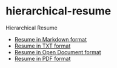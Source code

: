 # hierarchical-resume
Hierarchical Resume

* [Resume in Markdown format](RESUME.md)
* [Resume in TXT format](RESUME.txt)
* [Resume in Open Document format](RESUME.odt)
* [Resume in PDF format](RESUME.pdf)
